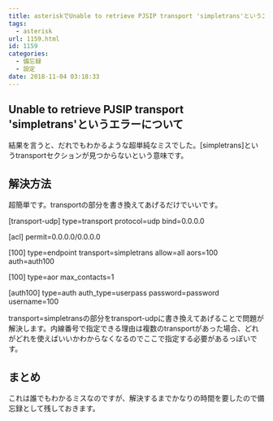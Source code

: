 ```yaml
---
title: asteriskでUnable to retrieve PJSIP transport 'simpletrans'というエラーが出る
tags:
  - asterisk
url: 1159.html
id: 1159
categories:
  - 備忘録
  - 設定
date: 2018-11-04 03:18:33
---
```


Unable to retrieve PJSIP transport 'simpletrans'というエラーについて
----------------------------------------------------------

結果を言うと、だれでもわかるような超単純なミスでした。\[simpletrans\]というtransportセクションが見つからないという意味です。

解決方法
----

超簡単です。transportの部分を書き換えてあげるだけでいいです。

\[transport-udp\]
type=transport
protocol=udp
bind=0.0.0.0

\[acl\]
permit=0.0.0.0/0.0.0.0


\[100\]
type=endpoint
transport=simpletrans
allow=all
aors=100
auth=auth100

\[100\]
type=aor
max_contacts=1

\[auth100\]
type=auth
auth_type=userpass
password=password
username=100

transport=simpletransの部分をtransport-udpに書き換えてあげることで問題が解決します。内線番号で指定できる理由は複数のtransportがあった場合、どれがどれを使えばいいかわからなくなるのでここで指定する必要があるっぽいです。

まとめ
---

これは誰でもわかるミスなのですが、解決するまでかなりの時間を要したので備忘録として残しておきます。